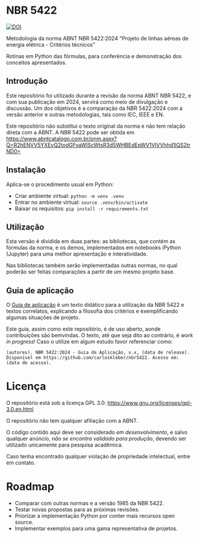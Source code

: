 # NBR 5422

[![DOI](https://zenodo.org/badge/DOI/10.5281/zenodo.15411524.svg)](https://doi.org/10.5281/zenodo.15411524)

Metodologia da norma ABNT NBR 5422:2024 "Projeto de linhas aéreas de energia elétrica - Critérios técnicos"

Rotinas em Python das fórmulas, para conferência e demonstração dos conceitos apresentados.

## Introdução

Este repositório foi utilizado durante a revisão da norma ABNT NBR 5422, e com sua publicação em 2024, servirá como meio de divulgação e discussão. Um dos objetivos é a comparação da NBR 5422:2024 com a versão anterior e outras metodologias, tais como IEC, IEEE e EN.

Este repositório não substitui o texto original da norma e não tem relação direta com a ABNT. A NBR 5422 pode ser obtida em https://www.abntcatalogo.com.br/pnm.aspx?Q=R2hENVV5YXEvQ2todGFyaWlScWtsR3d5WHBEdEpWV1VlVVhhd1lQS2trND0=

## Instalação

Aplica-se o procedimento usual em Python:
* Criar ambiente virtual: `python -m venv .venv`
* Entrar no ambiente virtual: `source .venv/bin/activate`
* Baixar os requisitos: `pip install -r requirements.txt`

## Utilização

Esta versão é dividida em duas partes: as bibliotecas, que contém as fórmulas da norma, e os demos, implementados em notebooks iPython (Jupyter) para uma melhor apresentação e interatividade.

Nas bibliotecas também serão implementadas outras normas, no qual poderão ser feitas comparações a partir de um mesmo projeto base.

## Guia de aplicação

O [Guia de aplicação](guiaAplicacao.pdf) é um texto didático para a utilização da NBR 5422 e textos correlatos, explicando a filosofia dos critérios e exemplificando algumas situações de projeto.

Este guia, assim como este repositório, é de uso aberto, aonde contribuições são bemvindas. O texto, até que seja dito ao contrário, é _work in progress_! Caso o utilize em algum estudo favor referenciar como:

    (autores). NBR 5422:2024 - Guia de Aplicação, v.x, (data de release). Disponível em https://github.com/carloskleber/nbr5422. Acesso em: (data de acesso).

# Licença

O repositório está sob a licença GPL 3.0: https://www.gnu.org/licenses/gpl-3.0.en.html

O repositório não tem qualquer afiliação com a ABNT.

O código contido aqui deve ser considerado *em desenvolvimento*, e salvo qualquer anúncio, *não se encontra validado para produção*, devendo ser utilizado unicamente para pesquisa acadêmica.

Caso tenha encontrado qualquer violação de propriedade intelectual, entre em contato.

# Roadmap

* Comparar com outras normas e a versão 1985 da NBR 5422.
* Testar novas propostas para as próximas revisões.
* Priorizar a implementação Python por conter mais recursos open source.
* Implementar exemplos para uma gama representativa de projetos.

